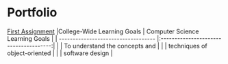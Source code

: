 # Portfolio


[First Assignment](https://github.com/heytoshi/2D-Platformer/blob/master/PORTFOLIO.md)
|College-Wide Learning Goals          | Computer Science Learning Goals        |
| ----------------------------------- |:--------------------------------------:| 
|                                     |   To	understand	the	concepts	and	   |
|                                     |  techniques	of	object-oriented        |
|                                     |   software	design                     |
